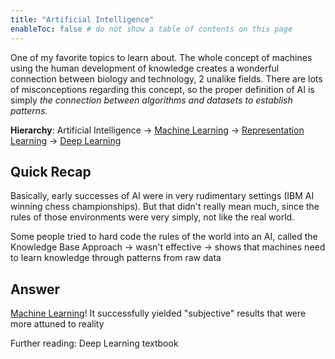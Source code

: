 ```yaml
---
title: "Artificial Intelligence"
enableToc: false # do not show a table of contents on this page
---
```

One of my favorite topics to learn about. The whole concept of machines using the human development of knowledge creates a wonderful connection between biology and technology, 2 unalike fields. There are lots of misconceptions regarding this concept, so the proper definition of AI is simply *the connection between algorithms and datasets to establish patterns.*

**Hierarchy**:
Artificial Intelligence -> [Machine Learning](Machine%20Learning.md) -> [Representation Learning](Representation%20Learning.md) -> [Deep Learning](Deep%20Learning.md) 
## Quick Recap
Basically, early successes of AI were in very rudimentary settings (IBM AI winning chess championships). But that didn't really mean much, since the rules of those environments were very simply, not like the real world.

Some people tried to hard code the rules of the world into an AI, called the Knowledge Base Approach -> wasn't effective -> shows that machines need to learn knowledge through patterns from raw data
## Answer
[Machine Learning](Machine%20Learning.md)! It successfully yielded "subjective" results that were more attuned to reality

Further reading: Deep Learning textbook